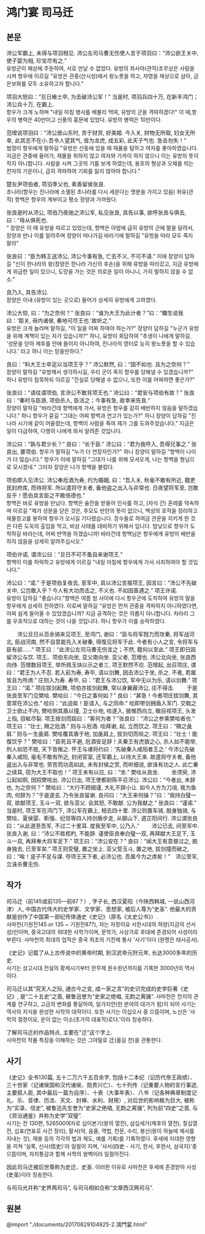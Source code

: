 # 鸿门宴 司马迁

## 본문
沛公军霸上, 未得与项羽相见. 沛公左司马曹无伤使人言于项羽曰：“沛公欲王关中, 使子婴为相, 珍宝尽有之.”  
유방군이 패상에 주둔하여, 서로 만날 수 없었다. 유방의 좌사마(관직)조무상은 사람을 시켜 항우에 이르길 "유방은 관중(산시성)에서 왕노릇을 하고, 자영을 재상으로 삼아, 금은보화를 모두 소유하고자 합니다."  

项羽大怒曰：“旦日飨士卒, 为击破沛公军！” 当是时, 项羽兵四十万, 在新丰鸿门；沛公兵十万, 在霸上.  
항우가 크게 노하며 "내일 아침 병사를 배불리 먹여, 유방의 군을 격파하겠다!" 이 때,항우의 병력은 40만이고 신풍의 홍문에 있었다. 유방의 병력은 10만이다.  

范增说项羽曰：“沛公居山东时, 贪于财货, 好美姬. 今入关, 财物无所取, 妇女无所幸, 此其志不在小.吾令人望其气, 皆为龙虎, 成五彩, 此天子气也. 急击勿失！”  
범정이 항우에게 말하길 "유방은 산동에 있을 때 재품을 탐하고 여자를 좋아하였습니다. 지금은 관중에 들어가, 재물을 취하지 않고 여자와 가까이 하지 않으니 이는 유방의 뜻이 작지 아니합니다. 사람을 시켜 그곳의 기를 보게 하였는데, 용호의 형상과 오채를 띄는 천자의 기운이니, 급히 격파하여 기회를 잃지 않아야 합니다."  

楚左尹项伯者, 项羽季父也, 素善留侯张良.  
초나라(항우는 진나라에 소멸된 초나라를 다시 세운다는 명분을 가지고 있음) 좌유(관직) 항백은 항우의 계부이고 평소 장양과 가까웠다.  

张良是时从沛公, 项伯乃夜驰之沛公军, 私见张良, 具告以事, 欲呼张良与俱去, 曰：“毋从俱死也.  
”
장양은 이 때 유방을 따르고 있었는데, 항백은 야밤에 급히 유방의 군에 말을 달려서, 장양과 만나 이를 알려주며 장양이 떠나가길 바라기에 말하길 "유방을 따라 모두 죽지 말라"  

张良曰：“臣为韩王送沛公, 沛公今事有急, 亡去不义, 不可不语.”
이에 장양이 답하길 "신이 한나라의 왕(장양은 한나라 가신의 후손)을 위해 유방을 따라갔고, 지금 유방에게 위급한 일이 있으니, 도망을 가는 것은 의로운 일이 아니니, 가히 말하지 않을 수 없소."  

良乃入, 具告沛公.  
장양은 이내 (유방이 있는 곳으로) 들어가 상세히 유방에게 고하였다.  

沛公大惊, 曰：“为之奈何？” 张良曰：“谁为大王为此计者？”曰：“鲰生说我曰：‘距关, 毋内诸侯, 秦地可尽王也.’故听之.”  
유방은 크게 놀라며 말하길, "이 일을 어찌 하여야 하는가?" 장양이 답하길 "누군가 유방을 위해 계책이 있는 자가 있습니까?" 하니, 유방이 회답하여 "추생이 나에게 말하길, '성문을 닫아 제후를 안에 들이지 아니하여, 진나라의 영터로 능히 왕노릇을 할 수 있습니다.' 라고 하니 이는 믿을만하다."  

良曰：“料大王士卒足以当项王乎？” 沛公默然, 曰：“固不如也. 且为之奈何？”  
장양이 말하길 "유방께서 생각하시길, 우리 군이 족히 항우를 당해낼 수 있겠습니까?" 하니 유방이 침묵하되 이르길 "진실로 당해낼 수 없으니, 또한 이를 어찌하면 좋은가?"  

张良曰：“请往谓项伯, 言沛公不敢背项王也.” 沛公曰：“君安与项伯有故？” 张良曰：“秦时与臣游, 项伯杀人, 臣活之；今事有急, 故幸来告良.”  
장양이 말하길 "바라건데 항백에게 가서, 유방은 항우를 감히 배반하지 않음을 말하겠습니다." 하니 항우가 묻길 "그대는 어찌 항백과 연고가 있는가?" 하니 장양이 답하길 "진나라 시기에 같이 어울렸는데, 항백이 사람을 죽여 제가 그를 도와주었습니다." 지금은 일이 다급하여, 다행히 나에게 와서 알려준 것입니다.  

沛公曰：“孰与君少长？” 良曰：“长于臣.” 沛公曰：“君为我呼入, 吾得兄事之.” 张良出, 要项伯.
항우가 말하길 "누가 더 연장자인가?" 하니 장양이 말하길 "항백이 나이가 더 많습니다." 항우가 이에 말하길 "그대가 나를 위해 모셔오게, 나는 항백을 형님으로 모시겠네." 그러자 장양은 나가 항백을 불렀다.  

项伯即入见沛公. 沛公奉卮酒为寿, 约为婚姻, 曰：“吾入关, 秋毫不敢有所近, 籍吏民封府库, 而待将军. 所以遣将守关者, 备他盗之出入与非常也. 日夜望将军至, 岂敢反乎！愿伯具言臣之不敢倍德也.”  
항백은 바로 유방을 만났다. 항백은 술잔을 받들어 인사를 하고, (자식 간) 혼례를 약속하며 이르길 "제가 성문을 닫은 것은, 추모도 반란의 뜻이 없으니, 백성의 호적을 정리하고 재물창고를 봉하여 항우가 오시길 기다렸습니다. 장수들로 하여금 관문을 지키게 한 것은 다른 도둑의 출입을 막고, 비상 사태를 대비하기 위해서 입니다. 밤낮으로 항우가 도착하길 바라는데, 어찌 반역을 하겠습니까! 바라건데 항백님은 항우에게 유방이 배반을 하지 않음을 상세히 알려주십시오."  

项伯许诺, 谓沛公曰：“旦日不可不蚤自来谢项王.”  
항백이 이를 허락하고 유방에게 이르길 "내일 아침에 항우에게 가서 사죄하여야 할 것입니다."  

沛公曰：“诺.” 于是项伯复夜去, 至军中, 具以沛公言报项王, 因言曰：“沛公不先破关中, 公岂敢入乎？今人有大功而击之, 不义也. 不如因善遇之.” 项王许诺.  
유방이 답하길 "좋습니다."항백은 여름 밤 사이에 다시 항우군에 도착하여 유방의 말을 항우에게 상세히 전하였다. 이로써 말하길 "유방은 먼저 관중을 격파하지 아니하였다면, 어찌 쉽게 들어올 수 있었겠습니까? 지금 공격하는 것은 의롭지 아니합니다. 차라리 그를 우호적으로 대하는 것이 나을 것입니다. 하니 항우가 이를 승락하였다.  

　　沛公旦日从百余骑来见项王, 至鸿门,  谢曰：“臣与将军戮力而攻秦, 将军战河北, 臣战河南, 然不自意能先入关破秦, 得復见将军于此. 今者有小人之言, 令将军与臣有郤……” 项王曰：“此沛公左司马曹无伤言之；不然, 籍何以至此.” 项王即日因留沛公与饮. 项王、项伯东向坐, 亚父南向坐. 亚父者, 范增也. 沛公北向坐, 张良西向侍. 范增数目项王, 举所佩玉玦以示之者三, 项王默然不应. 范增起, 出召项庄, 谓曰：“君王为人不忍. 若入前为寿, 寿毕, 请以剑舞, 因击沛公于坐, 杀之. 不者, 若属皆且为所虏.” 庄则入为寿. 寿毕, 曰：“君王与沛公饮, 军中无以为乐, 请以剑舞.” 项王曰：“诺.” 项庄拔剑起舞, 项伯亦拔剑起舞, 常以身翼蔽沛公, 庄不得击.
　　于是张良至军门见樊哙. 樊哙曰：“今日之事何如？” 良曰：“甚急！今者项庄拔剑舞, 其意常在沛公也.” 哙曰：“此迫矣！臣请入, 与之同命.” 哙即带剑拥盾入军门. 交戟之卫士欲止不内, 樊哙侧其盾以撞, 卫士仆地, 哙遂入, 披帷西向立, 瞋目视项王, 头发上指, 目眦尽裂. 项王按剑而跽曰：“客何为者？”张良曰：“沛公之参乘樊哙者也.” 项王曰：“壮士, 赐之卮酒.” 则与斗卮酒. 哙拜谢, 起, 立而饮之. 项王曰：“赐之彘肩.” 则与一生彘肩. 樊哙覆其盾于地, 加彘肩上, 拔剑切而啖之. 项王曰：“壮士！能復饮乎？” 樊哙曰：“臣死且不避, 卮酒安足辞！夫秦王有虎狼之心, 杀人如不能举, 刑人如恐不胜, 天下皆叛之. 怀王与诸将约曰：‘先破秦入咸阳者王之.’ 今沛公先破秦入咸阳, 毫毛不敢有所近, 封闭官室, 还军霸上, 以待大王来. 故遣将守关者, 备他盗出入与非常也. 劳苦而功高如此, 未有封侯之赏, 而听细说, 欲诛有功之人. 此亡秦之续耳, 窃为大王不取也！” 项王未有以应, 曰：“坐.” 樊哙从良坐.
　　坐须臾, 沛公起如厕, 因招樊哙出. 沛公已出, 项王使都尉陈平召沛公. 沛公曰：“今者出, 未辞也, 为之奈何？” 樊哙曰：“大行不顾细谨, 大礼不辞小让. 如今人方为刀俎, 我为鱼肉, 何辞为？”于是遂去. 乃令张良留谢. 良问曰：“大王来何操？”曰：“我持白璧一双, 欲献项王, 玉斗一双, 欲与亚父. 会其怒, 不敢献. 公为我献之.” 张良曰：“谨诺.” 当是时, 项王军在鸿门下, 沛公军在霸上, 相去四十里. 沛公则置车骑, 脱身独骑, 与樊哙、夏侯婴、靳强、纪信等四人持剑盾步走, 从郦山下, 道芷阳间行. 沛公谓张良曰：“从此道至吾军, 不过二十里耳. 度我至军中, 公乃入.”
　　沛公已去, 间至军中. 张良入谢, 曰：“沛公不胜桮杓, 不能辞. 谨使臣良奉白璧一双, 再拜献大王足下, 玉斗一双, 再拜奉大将军足下.” 项王曰：“沛公安在？” 良曰：“闻大王有意督过之, 脱身独去, 已至军矣.” 项王则受璧, 置之坐上. 亚父受玉斗, 置之地, 拔剑撞而破之, 曰：“唉！竖子不足与谋. 夺项王天下者, 必沛公也. 吾属今为之虏矣！”　沛公至军, 立诛杀曹无伤.

## 작가
司马迁（前145或前135—前87？）, 字子长, 西汉夏阳（今陕西韩城, 一说山西河津）人, 中国古代伟大的史学家、文学家、思想家, 被后人尊为“史圣”. 他最大的贡献是创作了中国第一部纪传体通史《史记》（原名《太史公书》）.  
사마천(기원전145 or 135 ~ 기원전87?), 자는 자장이요 서한시대의 하양(지금의 산서성)인이며, 중국고대의 위대한 사학가이며, 문학가, 사상가로 후대에 존경되어 사성이라 부른다. 사마천의 최대의 업적은 중국 최초의 기전체 통사 '사기'이다 (원명은 태사공서).  

《史记》记载了从上古传说中的黄帝时期, 到汉武帝元狩元年, 长达3000多年的历史.  
사기는 상고시대 전설의 황제시기부터 한무제 원수원년까지를 기록한 3000년의 역사이다.  

司马迁以其“究天人之际, 通古今之变, 成一家之言”的史识完成的史学巨著《史记》, 是“二十五史”之首, 被鲁迅誉为“史家之绝唱, 无韵之离骚”.
사마천은 천지의 관계를 연구하고, 고금의 변화를 통달하여, 일가지언(한 분야의 대가가 됨)이 되어 사기는 역사의 지식을 완성한 사학의 대작이다. 또한 사기는 이십오사 중 으뜸이며, 노신은 '사학의 절창이요, 운이 없는 이소(초가의 대표작)로다.'이라 칭송하다.  

了解司马迁的作品特点, 主要在"迁"这个字上.  
사마천의 작품 특징을 이해하는 것은 그야말로 迁(옮길 천)을 관통한다.

## 사기
《史记》全书130篇, 五十二万六千五百余字, 包括十二本纪（记历代帝王政绩）、三十世家（记诸侯国和汉代诸侯、勋贵兴亡）、七十列传（记重要人物的言行事迹, 主要叙人臣, 其中最后一篇为自序）、十表（大事年表）、八书（记各种典章制度记礼、乐、音律、历法、天文、封禅、水利、财用）, 对后世的影响极为巨大, 被称为“实录、信史”, 被鲁迅先生誉为“史家之绝唱, 无韵之离骚”, 列为前“四史”之首, 与《资治通鉴》并称为史学“双璧”.  
사기는 전 130편, 526500여자로 십이본기(왕의 열전), 삼십세가(제후의 열전), 칠십열전, 십표(연표로 사건 정리), 팔서(악, 음율, 역법, 천문, 수리, 봉선(왕이 하늘에 제사를 지내는 것), 재용 등의 각각의 법과 제도, 예를 기록)를 기록하였다. 후세에 지대한 영향을 끼쳐 '실록, 신사(信史)'라 일컬어 지며, '사서(四史 - 사기, 한서, 후한서, 삼국지)'중 으뜸이며, 자치통감과 함께 사학의 쌍벽이라 일컬어진다.  

因此司马迁被后世尊称为史迁、史圣.
이러한 이유로 사마천은 후세에 존경받아 사성(史圣)이라 칭송한다.  

与司马光并称“史界两司马”,  与司马相如合称“文章西汉两司马”.  




## 원본
@import "./documents/20170829104925-2.鴻門宴.html"
